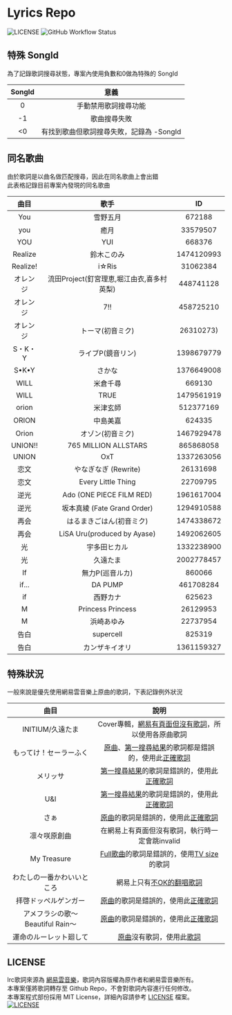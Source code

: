 # Lyrics Repo

![LICENSE](https://img.shields.io/github/license/jim60105/Lyrics?style=for-the-badge)
![GitHub Workflow Status](https://img.shields.io/github/workflow/status/jim60105/Lyrics/Fetch%20Lyrics?style=for-the-badge)

## 特殊 SongId

為了記錄歌詞搜尋狀態，專案內使用負數和0做為特殊的 SongId

| SongId |                  意義                   |
|:------:|:-------------------------------------:|
|   0    |          手動禁用歌詞搜尋功能           |
|   -1   |              歌曲搜尋失敗               |
|   <0   | 有找到歌曲但歌詞搜尋失敗，記錄為 -SongId |

## 同名歌曲

由於歌詞是以曲名做匹配搜尋，因此在同名歌曲上會出錯\
此表格記錄目前專案內發現的同名歌曲

|   曲目   |                   歌手                    |     ID     |
|:--------:|:-----------------------------------------:|:----------:|
|   You    |                 雪野五月                  |   672188   |
|   you    |                   癒月                    |  33579507  |
|   YOU    |                    YUI                    |   668376   |
| Realize  |                  鈴木このみ                  | 1474120993 |
| Realize! |                   i☆Ris                   |  31062384  |
|   オレンジ   | 流田Project(釘宮理恵,堀江由衣,喜多村英梨) | 448741128  |
|   オレンジ   |                    7!!                    | 458725210  |
|   オレンジ   |                トーマ(初音ミク)                | 26310273)  |
|  S・K・Y   |               ライブP(鏡音リン)                | 1398679779 |
|  S•K•Y   |                    さかな                    | 1376649008 |
|   WILL   |                 米倉千尋                  |   669130   |
|   WILL   |                   TRUE                    | 1479561919 |
|  orion   |                 米津玄師                  | 512377169  |
|  ORION   |                 中島美嘉                  |   624335   |
|  Orion   |                オゾン(初音ミク)                | 1467929478 |
| UNION!!  |           765 MILLION ALLSTARS            | 865868058  |
|  UNION   |                    OxT                    | 1337263056 |
|   恋文   |              やなぎなぎ (Rewrite)              |  26131698  |
|   恋文   |            Every Little Thing             |  22709795  |
|   逆光   |         Ado (ONE PIECE FILM RED)          | 1961617004 |
|   逆光   |        坂本真綾 (Fate Grand Order)        | 1294910588 |
|   再会   |              はるまきごはん(初音ミク)              | 1474338672 |
|   再会   |        LiSA Uru(produced by Ayase)        | 1492062605 |
|    光    |                 宇多田ヒカル                 | 1332238900 |
|    光    |                  久遠たま                   | 2002778457 |
|    If    |               無力P(巡音ルカ)               |   860066   |
|  if...   |                  DA PUMP                  | 461708284  |
|    if    |                  西野カナ                   |   625623   |
|    M     |             Princess Princess             |  26129953  |
|    M     |                  浜崎あゆみ                  |  22737954  |
|   告白   |                 supercell                 |   825319   |
|   告白   |                  カンザキイオリ                  | 1361159327 |

## 特殊狀況

一般來說是優先使用網易雲音樂上原曲的歌詞，下表記錄例外狀況

|           曲目           |                                                                                             說明                                                                                              |
|:------------------------:|:-------------------------------------------------------------------------------------------------------------------------------------------------------------------------------------------:|
|      INITIUM/久遠たま      |                                                Cover專輯，[網易有頁面但沒有歌詞](https://music.163.com/#/album?id=149898107)，所以使用各原曲歌詞                                                |
|       もってけ！セーラーふく        | [原曲](https://music.163.com/#/song?id=1440363252)、[第一搜尋結果](https://music.163.com/#/song?id=4919429)的歌詞都是錯誤的，使用此[正確歌詞](https://music.163.com/api/song/media?id=28892268) |
|           メリッサ           |                            [第一搜尋結果](https://music.163.com/#/song?id=28272046)的歌詞是錯誤的，使用此[正確歌詞](https://music.163.com/api/song/media?id=799457)                            |
|           U&I            |                          [第一搜尋結果](https://music.163.com/#/song?id=22803891)的歌詞是錯誤的，使用此[正確歌詞](https://music.163.com/api/song/media?id=1317091851)                          |
|            さぁ            |                               [原曲](https://music.163.com/#/song?id=32288465)的歌詞是錯誤的，使用此[正確歌詞](https://music.163.com/api/song/media?id=29191482)                               |
|       凛々咲原創曲        |                                                                        在網易上有頁面但沒有歌詞，執行時一定會跳invalid                                                                         |
|       My Treasure        |                               [Full歌曲](https://music.163.com/#/song?id=28838509)的歌詞是錯誤的，使用[TV size](https://music.163.com/#/song?id=29418475)的歌詞                                |
|     わたしの一番かわいいところ      |                                                            網易上只有[不OK的翻唱歌詞](https://music.163.com/#/song?id=1975358032)                                                             |
|       拝啓ドッペルゲンガー       |                                  [原曲](https://music.163.com/#/song?id=484058936)的歌詞是錯誤的，使用此[正確歌詞](https://music.163.com/#/song?id=524152940)                                  |
| アメフラシの歌～Beautiful Rain～ |                                  [原曲](https://music.163.com/#/song?id=28528452)的歌詞是錯誤的，使用此[正確歌詞](https://music.163.com/#/song?id=1374105336)                                  |
|      運命のルーレット廻して      |                                        [原曲](https://music.163.com/#/song?id=677555)沒有歌詞，使用此[歌詞](https://music.163.com/#/song?id=1498982330)                                        |

## LICENSE

lrc歌詞來源為 [網易雲音樂](https://music.163.com/)，歌詞內容版權為原作者和網易雲音樂所有。\
本專案僅將歌詞轉存至 Github Repo，不會對歌詞內容進行任何修改。\
本專案程式部份採用 MIT License，詳細內容請參考 [LICENSE](/LICENSE) 檔案。\
[![LICENSE](https://img.shields.io/github/license/jim60105/Lyrics?style=for-the-badge)
](/LICENSE)
